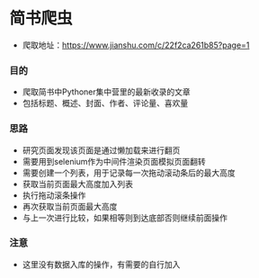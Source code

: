 # 简书爬虫
- 爬取地址：https://www.jianshu.com/c/22f2ca261b85?page=1
### 目的
- 爬取简书中Pythoner集中营里的最新收录的文章
- 包括标题、概述、封面、作者、评论量、喜欢量
### 思路
- 研究页面发现该页面是通过懒加载来进行翻页
- 需要用到selenium作为中间件渲染页面模拟页面翻转
- 需要创建一个列表，用于记录每一次拖动滚动条后的最大高度
- 获取当前页面最大高度加入列表
- 执行拖动滚条操作
- 再次获取当前页面最大高度
- 与上一次进行比较，如果相等则到达底部否则继续前面操作
### 注意
- 这里没有数据入库的操作，有需要的自行加入
